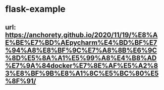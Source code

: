 # flask-example
## url: https://anchorety.github.io/2020/11/19/%E8%AE%BE%E7%BD%AEpycharm%E4%BD%BF%E7%94%A8%E8%BF%9C%E7%A8%8B%E6%9C%8D%E5%8A%A1%E5%99%A8%E4%B8%AD%E7%9A%84docker%E7%8E%AF%E5%A2%83%E8%BF%9B%E8%A1%8C%E5%BC%80%E5%8F%91/
